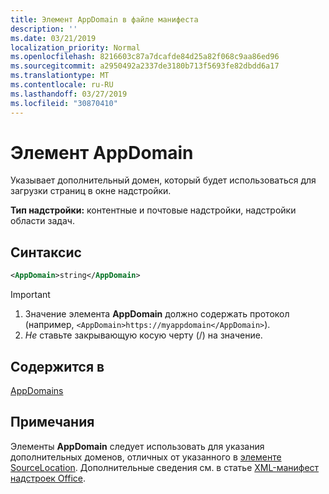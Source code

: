 ```yaml
---
title: Элемент AppDomain в файле манифеста
description: ''
ms.date: 03/21/2019
localization_priority: Normal
ms.openlocfilehash: 8216603c87a7dcafde84d25a82f068c9aa86ed96
ms.sourcegitcommit: a2950492a2337de3180b713f5693fe82dbdd6a17
ms.translationtype: MT
ms.contentlocale: ru-RU
ms.lasthandoff: 03/27/2019
ms.locfileid: "30870410"
---
```

# <a name="appdomain-element"></a>Элемент AppDomain

Указывает дополнительный домен, который будет использоваться для загрузки страниц в окне надстройки.

**Тип надстройки:** контентные и почтовые надстройки, надстройки области задач.

## <a name="syntax"></a>Синтаксис

```XML
<AppDomain>string</AppDomain>
```

> [!IMPORTANT]
> 1. Значение элемента **AppDomain** должно содержать протокол (например, `<AppDomain>https://myappdomain</AppDomain>`).
> 2. *Не* ставьте закрывающую косую черту (/) на значение.

## <a name="contained-in"></a>Содержится в

[AppDomains](appdomains.md)

## <a name="remarks"></a>Примечания

Элементы **AppDomain** следует использовать для указания дополнительных доменов, отличных от указанного в [элементе SourceLocation](sourcelocation.md). Дополнительные сведения см. в статье [XML-манифест надстроек Office](/office/dev/add-ins/develop/add-in-manifests).
